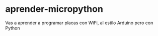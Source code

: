 # aprender-micropython
Vas a aprender a programar placas con WiFi, al estilo Arduino pero con Python
